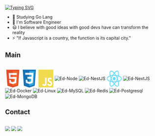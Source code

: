 

<!-- **iiReemi/iiReemi** is a ✨ _special_ ✨ repository because its `README.md` (this file) appears on your GitHub profile.-->
[![Typing SVG](https://readme-typing-svg.herokuapp.com/?color=fffff&size=35&center=true&vCenter=true&width=1000&lines=Hello,+My+Name+is+Ed+;I'm+21+years+old;I'm+from+Brazil;I'm+Software+Engineer;Be+Welcome!+:%29)](https://git.io/typing-svg)

<!-- - 🔭 I’m currently working on -->
- 🌱 Studying Go Lang
- 👯 I'm Software Engineer
- 😃 I believe with good ideas with good devs have can transform the reality
- ⚡ "If Javascript is a country, the function is its capital city."

<!--![Anurag's GitHub stats](https://github-readme-stats.vercel.app/api?username=iiReemi&show_icons=true&theme=dark)-->

## Main

<div style="display: inline_block"><br>
  <img align="center" alt="Ed-HTML" height="60" width="50" src="https://raw.githubusercontent.com/devicons/devicon/master/icons/html5/html5-original.svg">
  <img align="center" alt="Ed-CSS" height="60" width="50" src="https://raw.githubusercontent.com/devicons/devicon/master/icons/css3/css3-original.svg">
  <img align="center" alt="Ed-JS" height="60" width="50" src="https://raw.githubusercontent.com/devicons/devicon/master/icons/javascript/javascript-plain.svg">
  <img align="center" alt="Ed-Node" height="60" width="50" src="https://cdn.jsdelivr.net/gh/devicons/devicon/icons/nodejs/nodejs-original.svg">
  <img align="center" alt="Ed-NestJS" height="60" width="50" src="https://cdn.jsdelivr.net/gh/devicons/devicon/icons/nestjs/nestjs-original.svg">
  <img align="center" alt="Ed-React" height="60" width="50" src="https://raw.githubusercontent.com/devicons/devicon/master/icons/react/react-original.svg">
  <img align="center" alt="Ed-NextJS" height="60" width="50" src="https://cdn.jsdelivr.net/gh/devicons/devicon/icons/nextjs/nextjs-original.svg">
  <img align="center" alt="Ed-Docker" height="60" width="50" src="https://cdn.jsdelivr.net/gh/devicons/devicon/icons/docker/docker-original.svg">
  <img align="center" alt="Ed-Linux" height="60" width="50" src="https://cdn.jsdelivr.net/gh/devicons/devicon/icons/linux/linux-original.svg">
  <img align="center" alt="Ed-MySQL" height="60" width="50" src="https://cdn.jsdelivr.net/gh/devicons/devicon/icons/mysql/mysql-original.svg">
  <img align="center" alt="Ed-Redis" height="60" width="50" src="https://cdn.jsdelivr.net/gh/devicons/devicon/icons/redis/redis-original.svg">
  <img align="center" alt="Ed-Postgresql" height="60" width="50" src="https://cdn.jsdelivr.net/gh/devicons/devicon/icons/postgresql/postgresql-original.svg">
  <img align="center" alt="Ed-MongoDB" height="60" width="50" src="https://cdn.jsdelivr.net/gh/devicons/devicon/icons/mongodb/mongodb-original.svg">
</div>

## Contact
<div style="display: inline_block"><br>
  <a href="https://www.instagram.com/ej.limaa" target="_blank"><img src="https://img.shields.io/badge/-Instagram-%23E4405F?style=for-the-badge&logo=instagram&logoColor=white" target="_blank"></a>
  <a href = "mailto:eddie.limaa@gmail.com"><img src="https://img.shields.io/badge/-Gmail-%23333?style=for-the-badge&logo=gmail&logoColor=white" target="_blank"></a>
  <a href="https://www.linkedin.com/in/edlimaa" target="_blank"><img src="https://img.shields.io/badge/-LinkedIn-%230077B5?style=for-the-badge&logo=linkedin&logoColor=white" target="_blank"></a> 
</div>
